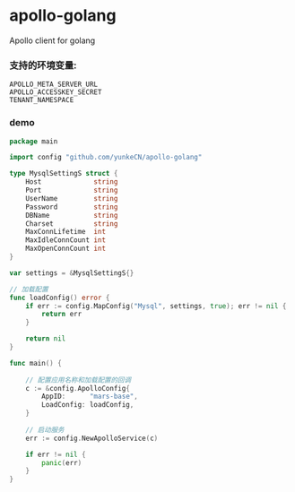 # apollo-golang
Apollo client for golang

### 支持的环境变量:  
`APOLLO_META_SERVER_URL`  
`APOLLO_ACCESSKEY_SECRET`  
`TENANT_NAMESPACE` 


### demo
```go
package main

import config "github.com/yunkeCN/apollo-golang"

type MysqlSettingS struct {
	Host             string
	Port             string
	UserName         string
	Password         string
	DBName           string
	Charset          string
	MaxConnLifetime  int
	MaxIdleConnCount int
	MaxOpenConnCount int
}

var settings = &MysqlSettingS{}

// 加载配置
func loadConfig() error {
	if err := config.MapConfig("Mysql", settings, true); err != nil {
		return err
	}

	return nil
}

func main() {
	
	// 配置应用名称和加载配置的回调
	c := &config.ApolloConfig{
		AppID:      "mars-base",
		LoadConfig: loadConfig,
	}
	
	// 启动服务
	err := config.NewApolloService(c)

	if err != nil {
		panic(err)
	}
}
```